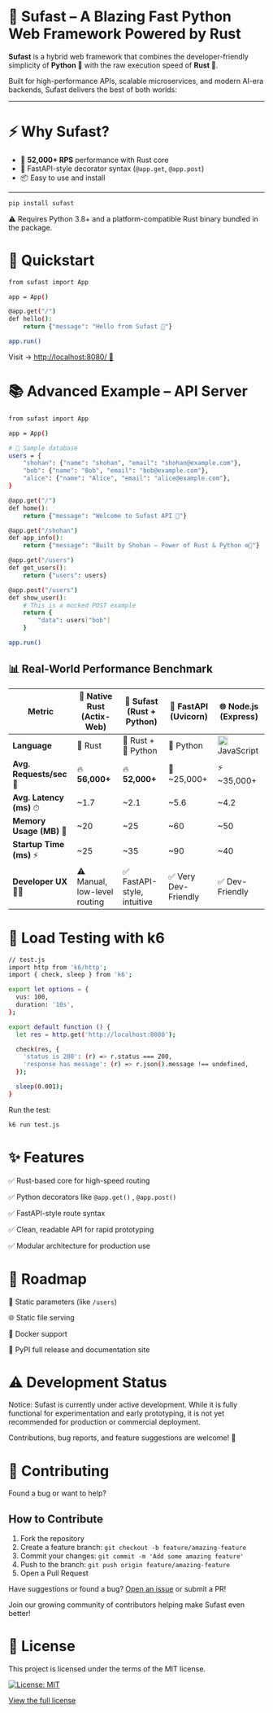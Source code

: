 # 🚀 Sufast – A Blazing Fast Python Web Framework Powered by Rust

**Sufast** is a hybrid web framework that combines the developer-friendly simplicity of **Python 🐍** with the raw execution speed of **Rust 🦀**.

Built for high-performance APIs, scalable microservices, and modern AI-era backends, Sufast delivers the best of both worlds:


---

# ⚡ Why Sufast?

- 🚀 **52,000+ RPS** performance with Rust core
- 🐍 FastAPI-style decorator syntax (`@app.get`, `@app.post`)
- 📦 Easy to use and install

---

```bash
pip install sufast
```
⚠️ Requires Python 3.8+ and a platform-compatible Rust binary bundled in the package.

# 🚀 Quickstart

```bash
from sufast import App

app = App()

@app.get("/")
def hello():
    return {"message": "Hello from Sufast 👋"}

app.run()
```
Visit -> [http://localhost:8080/ 🚀](http://localhost:8080/)


# 📚 Advanced Example – API Server
```bash
from sufast import App

app = App()

# 🧪 Sample database
users = {
    "shohan": {"name": "shohan", "email": "shohan@example.com"},
    "bob": {"name": "Bob", "email": "bob@example.com"},
    "alice": {"name": "Alice", "email": "alice@example.com"},
}

@app.get("/")
def home():
    return {"message": "Welcome to Sufast API 🚀"}

@app.get("/shohan")
def app_info():
    return {"message": "Built by Shohan – Power of Rust & Python ⚙️🐍"}

@app.get("/users")
def get_users():
    return {"users": users}

@app.post("/users")
def show_user():
    # This is a mocked POST example
    return {
        "data": users["bob"]
    }

app.run()
```

## 📊 Real-World Performance Benchmark

| **Metric**               | 🦀 **Native Rust** (Actix-Web) | 🚀 **Sufast** (Rust + Python) | 🐍 **FastAPI** (Uvicorn) | 🌐 **Node.js** (Express) |
|--------------------------|--------------------------------|-------------------------------|---------------------------|----------------------------|
| **Language**             | 🦀 Rust                        | 🦀 Rust + 🐍 Python             | 🐍 Python                | <img src="https://cdn.jsdelivr.net/gh/devicons/devicon/icons/javascript/javascript-original.svg" width="20"/> JavaScript |
| **Avg. Requests/sec** 🚀 | 🔥 **56,000+**                 | 🔥 **52,000+**                 | 🐢 ~25,000+              | ⚡ ~35,000+                |
| **Avg. Latency (ms)** ⏱  | ~1.7                           | ~2.1                          | ~5.6                    | ~4.2                      |
| **Memory Usage (MB)** 💾 | ~20                            | ~25                           | ~60                     | ~50                       |
| **Startup Time (ms)** ⚡  | ~25                            | ~35                           | ~90                     | ~40                       |
| **Developer UX** 🧑‍💻     | ⚠️ Manual, low-level routing   | ✅ FastAPI-style, intuitive    | ✅ Very Dev-Friendly     | ✅ Dev-Friendly           |


# 🔬 Load Testing with k6 
```bash
// test.js
import http from 'k6/http';
import { check, sleep } from 'k6';

export let options = {
  vus: 100,
  duration: '10s',
};

export default function () {
  let res = http.get('http://localhost:8080');

  check(res, {
    'status is 200': (r) => r.status === 200,
    'response has message': (r) => r.json().message !== undefined,
  });

  sleep(0.001);
}
```

Run the test:
```bash
k6 run test.js
```

# ✨ Features

✅ Rust-based core for high-speed routing

✅ Python decorators like `@app.get()` , `@app.post()`

✅ FastAPI-style route syntax

✅ Clean, readable API for rapid prototyping

✅ Modular architecture for production use



# 🔭 Roadmap

 🧠 Static parameters (like `/users`)

 🌐 Static file serving

 🐳 Docker support

 📄 PyPI full release and documentation site

# ⚠️ Development Status
Notice: Sufast is currently under active development.
While it is fully functional for experimentation and early prototyping, it is not yet recommended for production or commercial deployment.

Contributions, bug reports, and feature suggestions are welcome! 🙌

# 🤝 Contributing
Found a bug or want to help?
## How to Contribute

1. Fork the repository
2. Create a feature branch: `git checkout -b feature/amazing-feature`
3. Commit your changes: `git commit -m 'Add some amazing feature'`
4. Push to the branch: `git push origin feature/amazing-feature`
5. Open a Pull Request

Have suggestions or found a bug? [Open an issue](https://github.com/shohan-dev/sufast/issues) or submit a PR!

Join our growing community of contributors helping make Sufast even better!


# 📃 License

This project is licensed under the terms of the MIT license.

[![License: MIT](https://img.shields.io/badge/License-MIT-yellow.svg)](https://opensource.org/licenses/MIT)

[View the full license](https://opensource.org/licenses/MIT)

